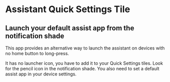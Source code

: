 Assistant Quick Settings Tile
=============================

## Launch your default assist app from the notification shade

This app provides an alternative way to launch the assistant on devices with no home button to long-press.

It has no launcher icon, you have to add it to your Quick Settings tiles. Look for the pencil icon in the notification shade. You also need to set a default assist app in your device settings.
